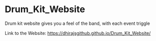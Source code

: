 # Drum_Kit_Website
Drum kit website gives you a feel of the band, with each event triggle

Link to the Website:
https://dhirajsgithub.github.io/Drum_Kit_Website/
